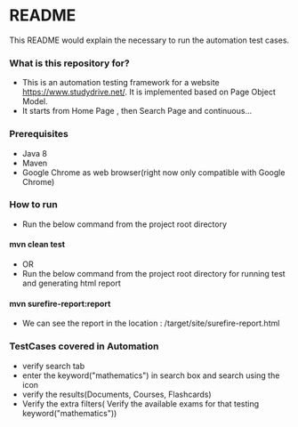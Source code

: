 # README #

This README would explain the necessary to run the automation test cases.

### What is this repository for? ###

* This is an automation testing framework for a website https://www.studydrive.net/. It is implemented based on Page Object Model. 
* It starts from Home Page , then Search Page and continuous...

### Prerequisites ###

* Java 8
* Maven
* Google Chrome as web browser(right now only compatible with Google Chrome)

### How to run ###

* Run the below command from the project root directory  
#### mvn clean test ####
* OR
* Run the below command from the project root directory for running test and generating html report
#### mvn surefire-report:report ####
* We can see the report in the location : /target/site/surefire-report.html

### TestCases covered in Automation ###

* verify search tab
* enter the keyword("mathematics") in search box and search using the icon
* verify the results(Documents, Courses, Flashcards)
* Verify the extra filters( Verify the available exams for that testing keyword("mathematics"))